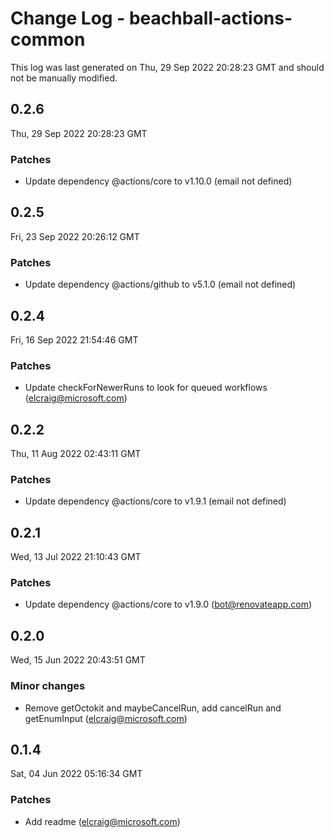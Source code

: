 # Change Log - beachball-actions-common

This log was last generated on Thu, 29 Sep 2022 20:28:23 GMT and should not be manually modified.

<!-- Start content -->

## 0.2.6

Thu, 29 Sep 2022 20:28:23 GMT

### Patches

- Update dependency @actions/core to v1.10.0 (email not defined)

## 0.2.5

Fri, 23 Sep 2022 20:26:12 GMT

### Patches

- Update dependency @actions/github to v5.1.0 (email not defined)

## 0.2.4

Fri, 16 Sep 2022 21:54:46 GMT

### Patches

- Update checkForNewerRuns to look for queued workflows (elcraig@microsoft.com)

## 0.2.2

Thu, 11 Aug 2022 02:43:11 GMT

### Patches

- Update dependency @actions/core to v1.9.1 (email not defined)

## 0.2.1

Wed, 13 Jul 2022 21:10:43 GMT

### Patches

- Update dependency @actions/core to v1.9.0 (bot@renovateapp.com)

## 0.2.0

Wed, 15 Jun 2022 20:43:51 GMT

### Minor changes

- Remove getOctokit and maybeCancelRun, add cancelRun and getEnumInput (elcraig@microsoft.com)

## 0.1.4

Sat, 04 Jun 2022 05:16:34 GMT

### Patches

- Add readme (elcraig@microsoft.com)

